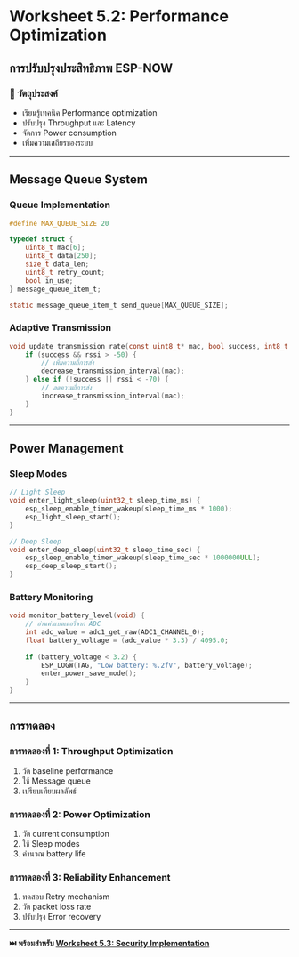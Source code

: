 # Worksheet 5.2: Performance Optimization
## การปรับปรุงประสิทธิภาพ ESP-NOW

### 🎯 วัตถุประสงค์
- เรียนรู้เทคนิค Performance optimization
- ปรับปรุง Throughput และ Latency
- จัดการ Power consumption
- เพิ่มความเสถียรของระบบ

---

## Message Queue System

### Queue Implementation
```c
#define MAX_QUEUE_SIZE 20

typedef struct {
    uint8_t mac[6];
    uint8_t data[250];
    size_t data_len;
    uint8_t retry_count;
    bool in_use;
} message_queue_item_t;

static message_queue_item_t send_queue[MAX_QUEUE_SIZE];
```

### Adaptive Transmission
```c
void update_transmission_rate(const uint8_t* mac, bool success, int8_t rssi) {
    if (success && rssi > -50) {
        // เพิ่มความถี่การส่ง
        decrease_transmission_interval(mac);
    } else if (!success || rssi < -70) {
        // ลดความถี่การส่ง
        increase_transmission_interval(mac);
    }
}
```

---

## Power Management

### Sleep Modes
```c
// Light Sleep
void enter_light_sleep(uint32_t sleep_time_ms) {
    esp_sleep_enable_timer_wakeup(sleep_time_ms * 1000);
    esp_light_sleep_start();
}

// Deep Sleep
void enter_deep_sleep(uint32_t sleep_time_sec) {
    esp_sleep_enable_timer_wakeup(sleep_time_sec * 1000000ULL);
    esp_deep_sleep_start();
}
```

### Battery Monitoring
```c
void monitor_battery_level(void) {
    // อ่านค่าแบตเตอรี่จาก ADC
    int adc_value = adc1_get_raw(ADC1_CHANNEL_0);
    float battery_voltage = (adc_value * 3.3) / 4095.0;
    
    if (battery_voltage < 3.2) {
        ESP_LOGW(TAG, "Low battery: %.2fV", battery_voltage);
        enter_power_save_mode();
    }
}
```

---

## การทดลอง

### การทดลองที่ 1: Throughput Optimization
1. วัด baseline performance
2. ใช้ Message queue
3. เปรียบเทียบผลลัพธ์

### การทดลองที่ 2: Power Optimization
1. วัด current consumption
2. ใช้ Sleep modes
3. คำนวณ battery life

### การทดลองที่ 3: Reliability Enhancement
1. ทดสอบ Retry mechanism
2. วัด packet loss rate
3. ปรับปรุง Error recovery

---

**⏭️ พร้อมสำหรับ [Worksheet 5.3: Security Implementation](Worksheet-5.3-Security.md)**